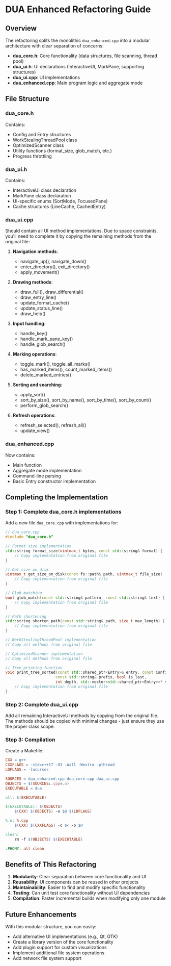 # DUA Enhanced Refactoring Guide

## Overview

The refactoring splits the monolithic `dua_enhanced.cpp` into a modular architecture with clear separation of concerns:

- **dua_core.h**: Core functionality (data structures, file scanning, thread pool)
- **dua_ui.h**: UI declarations (InteractiveUI, MarkPane, supporting structures)
- **dua_ui.cpp**: UI implementations
- **dua_enhanced.cpp**: Main program logic and aggregate mode

## File Structure

### dua_core.h
Contains:
- Config and Entry structures
- WorkStealingThreadPool class
- OptimizedScanner class
- Utility functions (format_size, glob_match, etc.)
- Progress throttling

### dua_ui.h
Contains:
- InteractiveUI class declaration
- MarkPane class declaration
- UI-specific enums (SortMode, FocusedPane)
- Cache structures (LineCache, CachedEntry)

### dua_ui.cpp
Should contain all UI method implementations. Due to space constraints, you'll need to complete it by copying the remaining methods from the original file:

1. **Navigation methods**:
   - navigate_up(), navigate_down()
   - enter_directory(), exit_directory()
   - apply_movement()

2. **Drawing methods**:
   - draw_full(), draw_differential()
   - draw_entry_line()
   - update_format_cache()
   - update_status_line()
   - draw_help()

3. **Input handling**:
   - handle_key()
   - handle_mark_pane_key()
   - handle_glob_search()

4. **Marking operations**:
   - toggle_mark(), toggle_all_marks()
   - has_marked_items(), count_marked_items()
   - delete_marked_entries()

5. **Sorting and searching**:
   - apply_sort()
   - sort_by_size(), sort_by_name(), sort_by_time(), sort_by_count()
   - perform_glob_search()

6. **Refresh operations**:
   - refresh_selected(), refresh_all()
   - update_view()

### dua_enhanced.cpp
Now contains:
- Main function
- Aggregate mode implementation
- Command-line parsing
- Basic Entry constructor implementation

## Completing the Implementation

### Step 1: Complete dua_core.h implementations

Add a new file `dua_core.cpp` with implementations for:

```cpp
// dua_core.cpp
#include "dua_core.h"

// Format size implementation
std::string format_size(uintmax_t bytes, const std::string& format) {
    // Copy implementation from original file
}

// Get size on disk
uintmax_t get_size_on_disk(const fs::path& path, uintmax_t file_size) {
    // Copy implementation from original file
}

// Glob matching
bool glob_match(const std::string& pattern, const std::string& text) {
    // Copy implementation from original file
}

// Path shortening
std::string shorten_path(const std::string& path, size_t max_length) {
    // Copy implementation from original file
}

// WorkStealingThreadPool implementation
// Copy all methods from original file

// OptimizedScanner implementation
// Copy all methods from original file

// Tree printing function
void print_tree_sorted(const std::shared_ptr<Entry>& entry, const Config& config,
                      const std::string& prefix, bool is_last, 
                      int depth, std::vector<std::shared_ptr<Entry>>* siblings) {
    // Copy implementation from original file
}
```

### Step 2: Complete dua_ui.cpp

Add all remaining InteractiveUI methods by copying from the original file. The methods should be copied with minimal changes - just ensure they use the proper class scope.

### Step 3: Compilation

Create a Makefile:

```makefile
CXX = g++
CXXFLAGS = -std=c++17 -O3 -Wall -Wextra -pthread
LDFLAGS = -lncurses

SOURCES = dua_enhanced.cpp dua_core.cpp dua_ui.cpp
OBJECTS = $(SOURCES:.cpp=.o)
EXECUTABLE = dua

all: $(EXECUTABLE)

$(EXECUTABLE): $(OBJECTS)
	$(CXX) $(OBJECTS) -o $@ $(LDFLAGS)

%.o: %.cpp
	$(CXX) $(CXXFLAGS) -c $< -o $@

clean:
	rm -f $(OBJECTS) $(EXECUTABLE)

.PHONY: all clean
```

## Benefits of This Refactoring

1. **Modularity**: Clear separation between core functionality and UI
2. **Reusability**: UI components can be reused in other projects
3. **Maintainability**: Easier to find and modify specific functionality
4. **Testing**: Can unit test core functionality without UI dependencies
5. **Compilation**: Faster incremental builds when modifying only one module

## Future Enhancements

With this modular structure, you can easily:
- Add alternative UI implementations (e.g., Qt, GTK)
- Create a library version of the core functionality
- Add plugin support for custom visualizations
- Implement additional file system operations
- Add network file system support